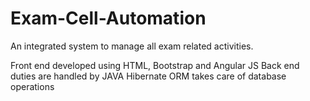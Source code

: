 # Exam-Cell-Automation
An integrated system to manage all exam related activities.

Front end developed using HTML, Bootstrap and Angular JS
Back end duties are handled by JAVA
Hibernate ORM takes care of database operations
